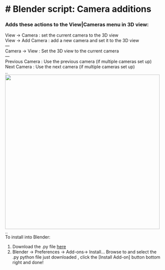 # # Blender script: Camera additions
### Adds these actions to the View|Cameras menu in 3D view:

View → Camera : set the current camera to the 3D view\
View → Add Camera : add a new camera and set it to the 3D view\
—\
Camera → View : Set the 3D view to the current camera\
—\
Previous Camera : Use the previous camera (if multiple cameras set up)\
Next Camera : Use the next camera (if multiple cameras set up)\
..\
<img src="https://user-images.githubusercontent.com/66297/145933957-67f6da64-7157-48f5-bf91-91af8ad10a9b.png" width="500"> \
..\
To install into Blender:
1. Download the .py file [here](https://github.com/design4use/gb-blender_camera_additions/releases/download/1.0/gb-blender_camera_additions.py)
2. Blender → Preferences → Add-ons→ Install…
Browse to and select the .py python file just downloaded , 
click the [Install Add-on] button bottom right and done!
